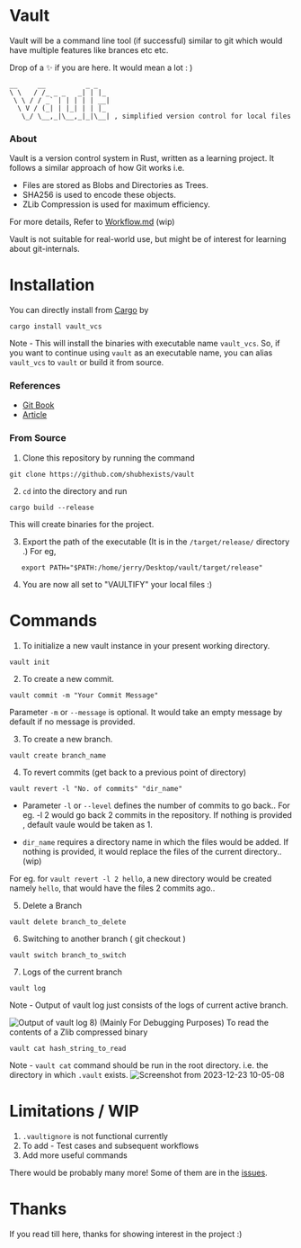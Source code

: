 # Vault
Vault will be a command line tool (if successful) similar to git which would have multiple features like brances etc etc. 

Drop of a ✨ if you are here. It would mean a lot : )
```
__     __          _ _   
\ \   / /_ _ _   _| | |_ 
 \ \ / / _` | | | | | __|
  \ V / (_| | |_| | | |_ 
   \_/ \__,_|\__,_|_|\__| , simplified version control for local files 
```
### About

Vault is a version control system in Rust, written as a learning project. It follows a similar approach of how Git works i.e.
-  Files are stored as Blobs and Directories as Trees. 
-  SHA256 is used to encode these objects.
-  ZLib Compression is used for maximum efficiency.

For more details, Refer to [Workflow.md](https://github.com/shubhexists/vault/blob/master/src/workFlow.md) (wip)

Vault is not suitable for real-world use, but might be of interest for learning about git-internals.

# Installation 
You can directly install from [Cargo](https://crates.io/crates/vault_vcs) by
```
cargo install vault_vcs
```
Note - This will install the binaries with executable name ` vault_vcs `. So, if you want to continue using ` vault ` as an executable name, you can alias ` vault_vcs ` to ` vault ` or build it from source.

### References
- [Git Book](https://git-scm.com/book/en/v2/Git-Internals-Git-Objects)
- [Article](https://dev.to/nopenoshishi/make-your-original-git-analyze-section-139d#de)

### From Source 
1) Clone this repository by running the command
```
git clone https://github.com/shubhexists/vault
```
2) `cd` into the directory and run
```
cargo build --release
```
 This will create binaries for the project.
 
3) Export the path of the executable (It is in the `/target/release/` directory .) For eg,
```
   export PATH="$PATH:/home/jerry/Desktop/vault/target/release"
```
4) You are now all set to "VAULTIFY" your local files :)

# Commands
1) To initialize a new vault instance in your present working directory.
```
vault init
```
2) To create a new commit.
```
vault commit -m "Your Commit Message"
```
Parameter ` -m ` or ` --message ` is optional. It would take an empty message by default if no message is provided.

3) To create a new branch.
```
vault create branch_name
```
4) To revert commits (get back to a previous point of directory)
```
vault revert -l "No. of commits" "dir_name"
```
- Parameter ` -l ` or ` --level ` defines the number of commits to go back.. For eg. -l 2 would go back 2 commits in the repository. If nothing is provided , default vaule would be taken as 1.

- ` dir_name ` requires a directory name in which the files would be added. If nothing is provided, it would replace the files of the current directory.. (wip)

For eg. for `vault revert -l 2 hello`, a new directory would be created namely `hello`, that would have the files 2 commits ago.. 

5) Delete a Branch 
```
vault delete branch_to_delete
```
6) Switching to another branch ( git checkout )
```
vault switch branch_to_switch
```
7) Logs of the current branch 
```
vault log
```
Note - Output of vault log just consists of the logs of current active branch.

![Output of vault log](https://github.com/shubhexists/vault/assets/110319892/49e44032-dbcb-4741-b86d-7ca54a7d8a42)
8) (Mainly For Debugging Purposes) To read the contents of a Zlib compressed binary 
```
vault cat hash_string_to_read
```
Note - `vault cat` command should be run in the root directory. i.e. the directory in which ` .vault ` exists.
![Screenshot from 2023-12-23 10-05-08](https://github.com/shubhexists/vault/assets/110319892/f9907727-d492-4e5f-ac85-83605079a3b1)

# Limitations / WIP
1) ` .vaultignore ` is not functional currently
2) To add - Test cases and subsequent workflows
3) Add more useful commands 

There would be probably many more! Some of them are in the [issues](https://github.com/shubhexists/vault/issues).

# Thanks
If you read till here, thanks for showing interest in the project :)

